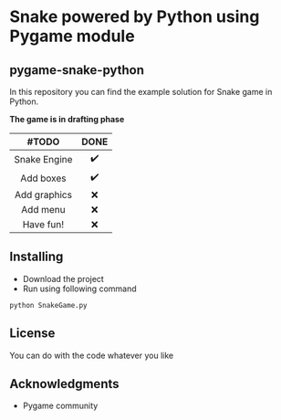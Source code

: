 # Snake powered by Python using Pygame module
## pygame-snake-python

In this repository you can find the example solution for Snake game in Python.

**The game is in drafting phase**

| #TODO | DONE |
| :---: | :---: |
| Snake Engine | ✔️ |
| Add boxes | ✔️ |
| Add graphics | ❌ |
| Add menu | ❌ |
| Have fun! | ❌ |

## Installing 
* Download the project
* Run using following command
```
python SnakeGame.py
```
## License
You can do with the code whatever you like

## Acknowledgments

* Pygame community
